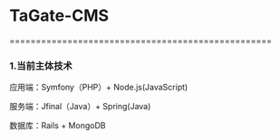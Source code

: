 <h1>TaGate-CMS</h1>
==================================================
<br/>
<h3>1.当前主体技术</h3>
<p>应用端：Symfony（PHP）+ Node.js(JavaScript)</p>
<p>服务端：Jfinal（Java）+ Spring(Java)</p>
<p>数据库：Rails + MongoDB</p>
<br/>


